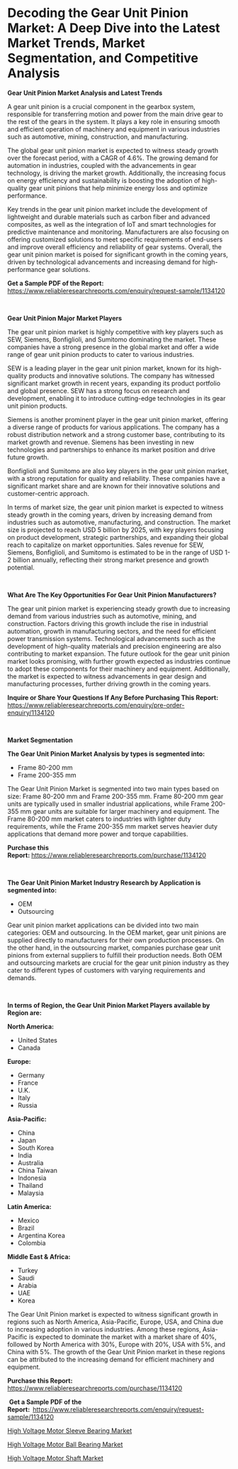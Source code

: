 <p><h1>Decoding the Gear Unit Pinion Market: A Deep Dive into the Latest Market Trends, Market Segmentation, and Competitive Analysis</h1></p><p><strong>Gear Unit Pinion Market Analysis and Latest Trends</strong></p>
<p><p>A gear unit pinion is a crucial component in the gearbox system, responsible for transferring motion and power from the main drive gear to the rest of the gears in the system. It plays a key role in ensuring smooth and efficient operation of machinery and equipment in various industries such as automotive, mining, construction, and manufacturing.</p><p>The global gear unit pinion market is expected to witness steady growth over the forecast period, with a CAGR of 4.6%. The growing demand for automation in industries, coupled with the advancements in gear technology, is driving the market growth. Additionally, the increasing focus on energy efficiency and sustainability is boosting the adoption of high-quality gear unit pinions that help minimize energy loss and optimize performance.</p><p>Key trends in the gear unit pinion market include the development of lightweight and durable materials such as carbon fiber and advanced composites, as well as the integration of IoT and smart technologies for predictive maintenance and monitoring. Manufacturers are also focusing on offering customized solutions to meet specific requirements of end-users and improve overall efficiency and reliability of gear systems. Overall, the gear unit pinion market is poised for significant growth in the coming years, driven by technological advancements and increasing demand for high-performance gear solutions.</p></p>
<p><strong>Get a Sample PDF of the Report:&nbsp;</strong> <a href="https://www.reliableresearchreports.com/enquiry/request-sample/1134120">https://www.reliableresearchreports.com/enquiry/request-sample/1134120</a></p>
<p>&nbsp;</p>
<p><strong>Gear Unit Pinion Major Market Players</strong></p>
<p><p>The gear unit pinion market is highly competitive with key players such as SEW, Siemens, Bonfiglioli, and Sumitomo dominating the market. These companies have a strong presence in the global market and offer a wide range of gear unit pinion products to cater to various industries.</p><p>SEW is a leading player in the gear unit pinion market, known for its high-quality products and innovative solutions. The company has witnessed significant market growth in recent years, expanding its product portfolio and global presence. SEW has a strong focus on research and development, enabling it to introduce cutting-edge technologies in its gear unit pinion products.</p><p>Siemens is another prominent player in the gear unit pinion market, offering a diverse range of products for various applications. The company has a robust distribution network and a strong customer base, contributing to its market growth and revenue. Siemens has been investing in new technologies and partnerships to enhance its market position and drive future growth.</p><p>Bonfiglioli and Sumitomo are also key players in the gear unit pinion market, with a strong reputation for quality and reliability. These companies have a significant market share and are known for their innovative solutions and customer-centric approach.</p><p>In terms of market size, the gear unit pinion market is expected to witness steady growth in the coming years, driven by increasing demand from industries such as automotive, manufacturing, and construction. The market size is projected to reach USD 5 billion by 2025, with key players focusing on product development, strategic partnerships, and expanding their global reach to capitalize on market opportunities. Sales revenue for SEW, Siemens, Bonfiglioli, and Sumitomo is estimated to be in the range of USD 1-2 billion annually, reflecting their strong market presence and growth potential.</p></p>
<p>&nbsp;</p>
<p><strong>What Are The Key Opportunities For Gear Unit Pinion Manufacturers?</strong></p>
<p><p>The gear unit pinion market is experiencing steady growth due to increasing demand from various industries such as automotive, mining, and construction. Factors driving this growth include the rise in industrial automation, growth in manufacturing sectors, and the need for efficient power transmission systems. Technological advancements such as the development of high-quality materials and precision engineering are also contributing to market expansion. The future outlook for the gear unit pinion market looks promising, with further growth expected as industries continue to adopt these components for their machinery and equipment. Additionally, the market is expected to witness advancements in gear design and manufacturing processes, further driving growth in the coming years.</p></p>
<p><strong>Inquire or Share Your Questions If Any Before Purchasing This Report:</strong> <a href="https://www.reliableresearchreports.com/enquiry/pre-order-enquiry/1134120">https://www.reliableresearchreports.com/enquiry/pre-order-enquiry/1134120</a></p>
<p>&nbsp;</p>
<p><strong>Market Segmentation</strong></p>
<p><strong>The Gear Unit Pinion Market Analysis by types is segmented into:</strong></p>
<p><ul><li>Frame 80-200 mm</li><li>Frame 200-355 mm</li></ul></p>
<p><p>The Gear Unit Pinion Market is segmented into two main types based on size: Frame 80-200 mm and Frame 200-355 mm. Frame 80-200 mm gear units are typically used in smaller industrial applications, while Frame 200-355 mm gear units are suitable for larger machinery and equipment. The Frame 80-200 mm market caters to industries with lighter duty requirements, while the Frame 200-355 mm market serves heavier duty applications that demand more power and torque capabilities.</p></p>
<p><strong>Purchase this Report:&nbsp;</strong><a href="https://www.reliableresearchreports.com/purchase/1134120">https://www.reliableresearchreports.com/purchase/1134120</a></p>
<p>&nbsp;</p>
<p><strong>The Gear Unit Pinion Market Industry Research by Application is segmented into:</strong></p>
<p><ul><li>OEM</li><li>Outsourcing</li></ul></p>
<p><p>Gear unit pinion market applications can be divided into two main categories: OEM and outsourcing. In the OEM market, gear unit pinions are supplied directly to manufacturers for their own production processes. On the other hand, in the outsourcing market, companies purchase gear unit pinions from external suppliers to fulfill their production needs. Both OEM and outsourcing markets are crucial for the gear unit pinion industry as they cater to different types of customers with varying requirements and demands.</p></p>
<p>&nbsp;</p>
<p><strong>In terms of Region, the Gear Unit Pinion Market Players available by Region are:</strong></p>
<p>
    <p> <strong> North America: </strong>
        <ul>
            <li>United States</li>
            <li>Canada</li>
        </ul>
        </p> 
    <p> <strong> Europe: </strong>
        <ul>
            <li>Germany</li>
            <li>France</li>
            <li>U.K.</li>
            <li>Italy</li>
            <li>Russia</li>
        </ul>
        </p> 
    <p> <strong> Asia-Pacific: </strong>
        <ul>
            <li>China</li>
            <li>Japan</li>
            <li>South Korea</li>
            <li>India</li>
            <li>Australia</li>
            <li>China Taiwan</li>
            <li>Indonesia</li>
            <li>Thailand</li>
            <li>Malaysia</li>
        </ul>
        </p> 
    <p> <strong> Latin America: </strong>
        <ul>
            <li>Mexico</li>
            <li>Brazil</li>
            <li>Argentina Korea</li>
            <li>Colombia</li>
        </ul>
        </p> 
    <p> <strong> Middle East & Africa: </strong>
        <ul>
            <li>Turkey</li>
            <li>Saudi</li>
            <li>Arabia</li>
            <li>UAE</li>
            <li>Korea</li>
        </ul>
    </p>
    </p>
<p><p>The Gear Unit Pinion market is expected to witness significant growth in regions such as North America, Asia-Pacific, Europe, USA, and China due to increasing adoption in various industries. Among these regions, Asia-Pacific is expected to dominate the market with a market share of 40%, followed by North America with 30%, Europe with 20%, USA with 5%, and China with 5%. The growth of the Gear Unit Pinion market in these regions can be attributed to the increasing demand for efficient machinery and equipment.</p></p>
<p><strong>Purchase this Report: </strong><a href="https://www.reliableresearchreports.com/purchase/1134120">https://www.reliableresearchreports.com/purchase/1134120</a></p>
<p>&nbsp;<strong>Get a Sample PDF of the Report:&nbsp;&nbsp;</strong><a href="https://www.reliableresearchreports.com/enquiry/request-sample/1134120">https://www.reliableresearchreports.com/enquiry/request-sample/1134120</a></p>
<p><strong></strong></p>
<p><p><a href="https://github.com/juancolorado15/Market-Research-Report-List-1/blob/main/high-voltage-motor-sleeve-bearing-market.md">High Voltage Motor Sleeve Bearing Market</a></p><p><a href="https://github.com/dx0328/Market-Research-Report-List-1/blob/main/high-voltage-motor-ball-bearing-market.md">High Voltage Motor Ball Bearing Market</a></p><p><a href="https://github.com/Glendatilghmankmgz0rbhwpy/Market-Research-Report-List-1/blob/main/high-voltage-motor-shaft-market.md">High Voltage Motor Shaft Market</a></p></p>